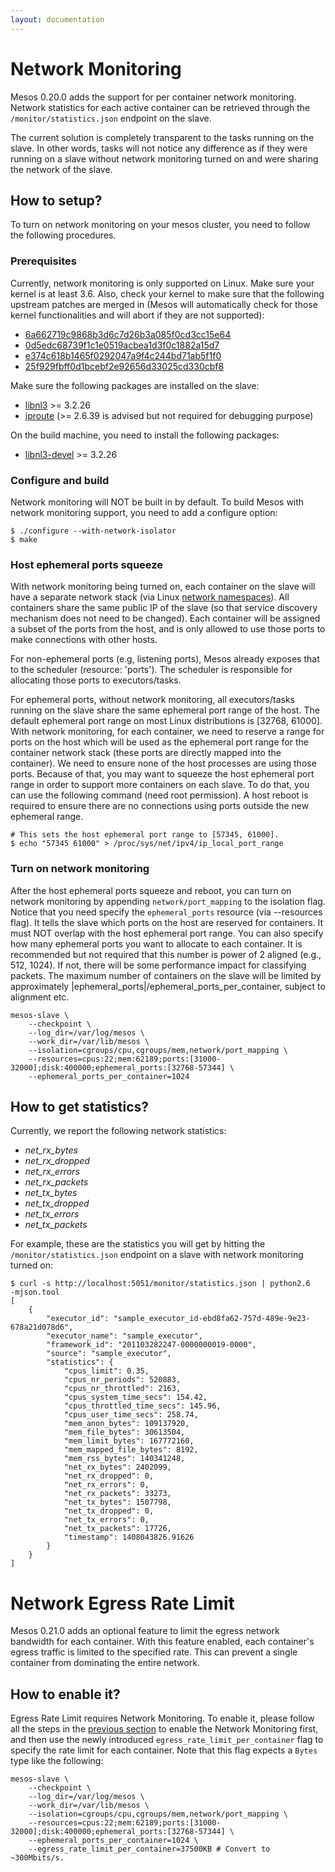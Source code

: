 ```yaml
---
layout: documentation
---
```


# Network Monitoring

Mesos 0.20.0 adds the support for per container network monitoring. Network statistics for each active container can be retrieved through the `/monitor/statistics.json` endpoint on the slave.

The current solution is completely transparent to the tasks running on the slave. In other words, tasks will not notice any difference as if they were running on a slave without network monitoring turned on and were sharing the network of the slave.

## How to setup?

To turn on network monitoring on your mesos cluster, you need to follow the following procedures.

### Prerequisites

Currently, network monitoring is only supported on Linux. Make sure your kernel is at least 3.6. Also, check your kernel to make sure that the following upstream patches are merged in (Mesos will automatically check for those kernel functionalities and will abort if they are not supported):

* [6a662719c9868b3d6c7d26b3a085f0cd3cc15e64](https://github.com/torvalds/linux/commit/6a662719c9868b3d6c7d26b3a085f0cd3cc15e64)
* [0d5edc68739f1c1e0519acbea1d3f0c1882a15d7](https://github.com/torvalds/linux/commit/0d5edc68739f1c1e0519acbea1d3f0c1882a15d7)
* [e374c618b1465f0292047a9f4c244bd71ab5f1f0](https://github.com/torvalds/linux/commit/e374c618b1465f0292047a9f4c244bd71ab5f1f0)
* [25f929fbff0d1bcebf2e92656d33025cd330cbf8](https://github.com/torvalds/linux/commit/25f929fbff0d1bcebf2e92656d33025cd330cbf8)

Make sure the following packages are installed on the slave:

* [libnl3](http://www.infradead.org/~tgr/libnl/) >= 3.2.26
* [iproute](http://www.linuxfoundation.org/collaborate/workgroups/networking/iproute2) (>= 2.6.39 is advised but not required for debugging purpose)

On the build machine, you need to install the following packages:

* [libnl3-devel](http://www.infradead.org/~tgr/libnl/) >= 3.2.26

### Configure and build

Network monitoring will NOT be built in by default. To build Mesos with network monitoring support, you need to add a configure option:

    $ ./configure --with-network-isolator
    $ make


### Host ephemeral ports squeeze

With network monitoring being turned on, each container on the slave will have a separate network stack (via Linux [network namespaces](http://lwn.net/Articles/580893/)). All containers share the same public IP of the slave (so that service discovery mechanism does not need to be changed). Each container will be assigned a subset of the ports from the host, and is only allowed to use those ports to make connections with other hosts.

For non-ephemeral ports (e.g, listening ports), Mesos already exposes that to the scheduler (resource: 'ports'). The scheduler is responsible for allocating those ports to executors/tasks.

For ephemeral ports, without network monitoring, all executors/tasks running on the slave share the same ephemeral port range of the host. The default ephemeral port range on most Linux distributions is [32768, 61000]. With network monitoring, for each container, we need to reserve a range for ports on the host which will be used as the ephemeral port range for the container network stack (these ports are directly mapped into the container). We need to ensure none of the host processes are using those ports. Because of that, you may want to squeeze the host ephemeral port range in order to support more containers on each slave. To do that, you can use the following command (need root permission). A host reboot is required to ensure there are no connections using ports outside the new ephemeral range.

    # This sets the host ephemeral port range to [57345, 61000].
    $ echo "57345 61000" > /proc/sys/net/ipv4/ip_local_port_range


### Turn on network monitoring

After the host ephemeral ports squeeze and reboot, you can turn on network monitoring by appending `network/port_mapping` to the isolation flag. Notice that you need specify the `ephemeral_ports` resource (via --resources flag). It tells the slave which ports on the host are reserved for containers. It must NOT overlap with the host ephemeral port range. You can also specify how many ephemeral ports you want to allocate to each container. It is recommended but not required that this number is power of 2 aligned (e.g., 512, 1024). If not, there will be some performance impact for classifying packets. The maximum number of containers on the slave will be limited by approximately |ephemeral_ports|/ephemeral_ports_per_container, subject to alignment etc.

    mesos-slave \
        --checkpoint \
        --log_dir=/var/log/mesos \
        --work_dir=/var/lib/mesos \
        --isolation=cgroups/cpu,cgroups/mem,network/port_mapping \
        --resources=cpus:22;mem:62189;ports:[31000-32000];disk:400000;ephemeral_ports:[32768-57344] \
        --ephemeral_ports_per_container=1024


## How to get statistics?

Currently, we report the following network statistics:

* _net_rx_bytes_
* _net_rx_dropped_
* _net_rx_errors_
* _net_rx_packets_
* _net_tx_bytes_
* _net_tx_dropped_
* _net_tx_errors_
* _net_tx_packets_

For example, these are the statistics you will get by hitting the `/monitor/statistics.json` endpoint on a slave with network monitoring turned on:

    $ curl -s http://localhost:5051/monitor/statistics.json | python2.6
    -mjson.tool
    [
        {
            "executor_id": "sample_executor_id-ebd8fa62-757d-489e-9e23-678a21d078d6",
            "executor_name": "sample_executor",
            "framework_id": "201103282247-0000000019-0000",
            "source": "sample_executor",
            "statistics": {
                "cpus_limit": 0.35,
                "cpus_nr_periods": 520883,
                "cpus_nr_throttled": 2163,
                "cpus_system_time_secs": 154.42,
                "cpus_throttled_time_secs": 145.96,
                "cpus_user_time_secs": 258.74,
                "mem_anon_bytes": 109137920,
                "mem_file_bytes": 30613504,
                "mem_limit_bytes": 167772160,
                "mem_mapped_file_bytes": 8192,
                "mem_rss_bytes": 140341248,
                "net_rx_bytes": 2402099,
                "net_rx_dropped": 0,
                "net_rx_errors": 0,
                "net_rx_packets": 33273,
                "net_tx_bytes": 1507798,
                "net_tx_dropped": 0,
                "net_tx_errors": 0,
                "net_tx_packets": 17726,
                "timestamp": 1408043826.91626
            }
        }
    ]


# Network Egress Rate Limit

Mesos 0.21.0 adds an optional feature to limit the egress network bandwidth for each container. With this feature enabled, each container's egress traffic is limited to the specified rate. This can prevent a single container from dominating the entire network.

## How to enable it?

Egress Rate Limit requires Network Monitoring. To enable it, please follow all the steps in the [previous section](#Network_Monitoring) to enable the Network Monitoring first, and then use the newly introduced `egress_rate_limit_per_container` flag to specify the rate limit for each container. Note that this flag expects a `Bytes` type like the following:

    mesos-slave \
        --checkpoint \
        --log_dir=/var/log/mesos \
        --work_dir=/var/lib/mesos \
        --isolation=cgroups/cpu,cgroups/mem,network/port_mapping \
        --resources=cpus:22;mem:62189;ports:[31000-32000];disk:400000;ephemeral_ports:[32768-57344] \
        --ephemeral_ports_per_container=1024 \
        --egress_rate_limit_per_container=37500KB # Convert to ~300Mbits/s.
